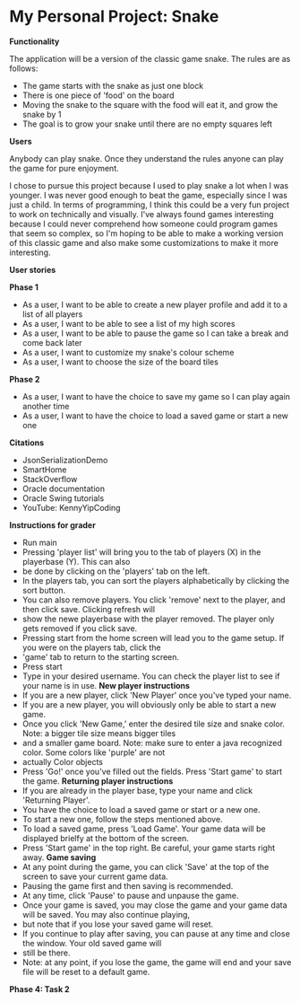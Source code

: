# My Personal Project: Snake

**Functionality**

The application will be a version of the classic game snake. The rules are as follows:

- The game starts with the snake as just one block
- There is one piece of 'food' on the board
- Moving the snake to the square with the food will eat it, and grow the snake by 1
- The goal is to grow your snake until there are no empty squares left

**Users**

Anybody can play snake. Once they understand the rules anyone can play the game for pure enjoyment.

I chose to pursue this project because I used to play snake a lot when I 
was younger. I was never good enough to beat the game, especially since I 
was just a child. In terms of programming, I think this could be a very fun 
project to work on technically and visually. I've always found games interesting
because I could never comprehend how someone could program games that seem
so complex, so I'm hoping to be able to make a working version of this classic
game and also make some customizations to make it more interesting.

**User stories**

**Phase 1**
- As a user, I want to be able to create a new player profile and add it to a list of all players
- As a user, I want to be able to see a list of my high scores
- As a user, I want to be able to pause the game so I can take a break and come back later
- As a user, I want to customize my snake's colour scheme
- As a user, I want to choose the size of the board tiles

**Phase 2**
- As a user, I want to have the choice to save my game so I can play again another time
- As a user, I want to have the choice to load a saved game or start a new one

**Citations**
- JsonSerializationDemo
- SmartHome
- StackOverflow
- Oracle documentation
- Oracle Swing tutorials
- YouTube: KennyYipCoding

**Instructions for grader**
- Run main
- Pressing 'player list' will bring you to the tab of players (X) in the playerbase (Y). This can also
- be done by clicking on the 'players' tab on the left.
- In the players tab, you can sort the players alphabetically by clicking the sort button.
- You can also remove players. You click 'remove' next to the player, and then click save. Clicking refresh will
- show the newe playerbase with the player removed. The player only gets removed if you click save.
- Pressing start from the home screen will lead you to the game setup. If you were on the players tab, click the
- 'game' tab to return to the starting screen.
- Press start
- Type in your desired username. You can check the player list to see if your name is in use.
**New player instructions**
- If you are a new player, click 'New Player' once you've typed your name.
- If you are a new player, you will obviously only be able to start a new game.
- Once you click 'New Game,' enter the desired tile size and snake color. Note: a bigger tile size means bigger tiles
- and a smaller game board. Note: make sure to enter a java recognized color. Some colors like 'purple' are not
- actually Color objects
- Press 'Go!' once you've filled out the fields. Press 'Start game' to start the game.
**Returning player instructions**
- If you are already in the player base, type your name and click 'Returning Player'.
- You have the choice to load a saved game or start or a new one.
- To start a new one, follow the steps mentioned above.
- To load a saved game, press 'Load Game'. Your game data will be displayed brielfy at the bottom of the screen.
- Press 'Start game' in the top right. Be careful, your game starts right away.
**Game saving**
- At any point during the game, you can click 'Save' at the top of the screen to save your current game data.
- Pausing the game first and then saving is recommended.
- At any time, click 'Pause' to pause and unpause the game.
- Once your game is saved, you may close the game and your game data will be saved. You may also continue playing,
- but note that if you lose your saved game will reset.
- If you continue to play after saving, you can pause at any time and close the window. Your old saved game will
- still be there.
- Note: at any point, if you lose the game, the game will end and your save file will be reset to a default game.

**Phase 4: Task 2**
